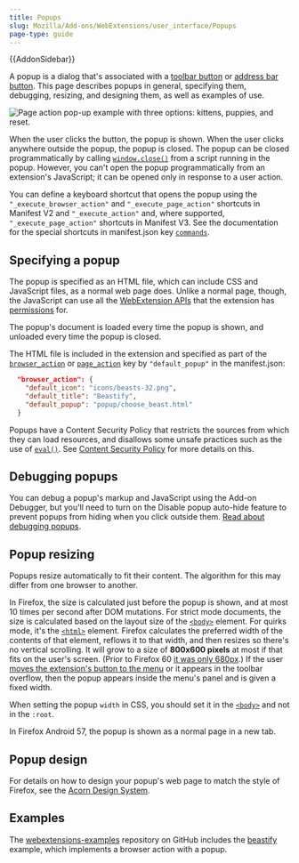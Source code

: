 ```yaml
---
title: Popups
slug: Mozilla/Add-ons/WebExtensions/user_interface/Popups
page-type: guide
---
```


{{AddonSidebar}}

A popup is a dialog that's associated with a [toolbar button](/en-US/docs/Mozilla/Add-ons/WebExtensions/user_interface/Toolbar_button) or [address bar button](/en-US/docs/Mozilla/Add-ons/WebExtensions/user_interface/Page_actions). This page describes popups in general, specifying them, debugging, resizing, and designing them, as well as examples of use.

![Page action pop-up example with three options: kittens, puppies, and reset.](page_action_popup.png)

When the user clicks the button, the popup is shown. When the user clicks anywhere outside the popup, the popup is closed. The popup can be closed programmatically by calling [`window.close()`](/en-US/docs/Web/API/Window/close) from a script running in the popup. However, you can't open the popup programmatically from an extension's JavaScript; it can be opened only in response to a user action.

You can define a keyboard shortcut that opens the popup using the `"_execute_browser_action"` and `"_execute_page_action"` shortcuts in Manifest V2 and `"_execute_action"` and, where supported, `"_execute_page_action"` shortcuts in Manifest V3. See the documentation for the special shortcuts in manifest.json key [`commands`](/en-US/docs/Mozilla/Add-ons/WebExtensions/manifest.json/commands#special_shortcuts).

## Specifying a popup

The popup is specified as an HTML file, which can include CSS and JavaScript files, as a normal web page does. Unlike a normal page, though, the JavaScript can use all the [WebExtension APIs](/en-US/docs/Mozilla/Add-ons/WebExtensions/API) that the extension has [permissions](/en-US/docs/Mozilla/Add-ons/WebExtensions/manifest.json/permissions) for.

The popup's document is loaded every time the popup is shown, and unloaded every time the popup is closed.

The HTML file is included in the extension and specified as part of the [`browser_action`](/en-US/docs/Mozilla/Add-ons/WebExtensions/manifest.json/browser_action) or [`page_action`](/en-US/docs/Mozilla/Add-ons/WebExtensions/manifest.json/page_action) key by `"default_popup"` in the manifest.json:

```json
  "browser_action": {
    "default_icon": "icons/beasts-32.png",
    "default_title": "Beastify",
    "default_popup": "popup/choose_beast.html"
  }
```

Popups have a Content Security Policy that restricts the sources from which they can load resources, and disallows some unsafe practices such as the use of [`eval()`](/en-US/docs/Web/JavaScript/Reference/Global_Objects/eval). See [Content Security Policy](/en-US/docs/Mozilla/Add-ons/WebExtensions/Content_Security_Policy) for more details on this.

## Debugging popups

You can debug a popup's markup and JavaScript using the Add-on Debugger, but you'll need to turn on the Disable popup auto-hide feature to prevent popups from hiding when you click outside them. [Read about debugging popups](https://extensionworkshop.com/documentation/develop/debugging/#debugging_popups).

## Popup resizing

Popups resize automatically to fit their content. The algorithm for this may differ from one browser to another.

In Firefox, the size is calculated just before the popup is shown, and at most 10 times per second after DOM mutations. For strict mode documents, the size is calculated based on the layout size of the [`<body>`](/en-US/docs/Web/HTML/Reference/Element/body) element. For quirks mode, it's the [`<html>`](/en-US/docs/Web/HTML/Reference/Element/html) element. Firefox calculates the preferred width of the contents of that element, reflows it to that width, and then resizes so there's no vertical scrolling. It will grow to a size of **800x600 pixels** at most if that fits on the user's screen. (Prior to Firefox 60 [it was only 680px](https://bugzil.la/1434177).) If the user [moves the extension's button to the menu](https://support.mozilla.org/en-US/kb/customize-firefox-controls-buttons-and-toolbars#w_customize-the-menu-or-the-toolbar) or it appears in the toolbar overflow, then the popup appears inside the menu's panel and is given a fixed width.

When setting the popup `width` in CSS, you should set it in the [`<body>`](/en-US/docs/Web/HTML/Reference/Element/body) and not in the `:root`.

In Firefox Android 57, the popup is shown as a normal page in a new tab.

## Popup design

For details on how to design your popup's web page to match the style of Firefox, see the [Acorn Design System](https://acorn.firefox.com/latest).

## Examples

The [webextensions-examples](https://github.com/mdn/webextensions-examples) repository on GitHub includes the [beastify](https://github.com/mdn/webextensions-examples/tree/main/beastify) example, which implements a browser action with a popup.
